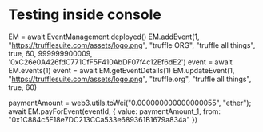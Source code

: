 # Testing inside console

EM = await EventManagement.deployed()
EM.addEvent(1, "https://trufflesuite.com/assets/logo.png", "truffle ORG", "truffle all things", true, 60, 999999900009, '0xC26e0A426fdC771CfF5F410AbDF07f4c12Ef6dE2')
event = await EM.events(1)
event = await EM.getEventDetails(1)
EM.updateEvent(1, "https://trufflesuite.com/assets/logo.png", "truffle.org", "truffle all things", true, 60)

paymentAmount = web3.utils.toWei("0.000000000000000055", "ether"); 
await EM.payForEvent(eventId, { value: paymentAmount_1, from: "0x1C884c5F18e7DC213CCa533e689361B1679a834a" })
